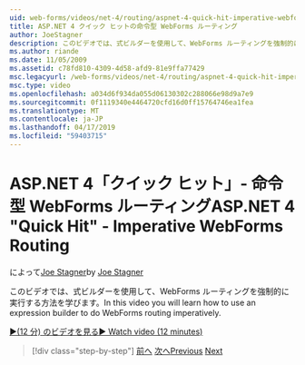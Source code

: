 ```yaml
---
uid: web-forms/videos/net-4/routing/aspnet-4-quick-hit-imperative-webforms-routing
title: ASP.NET 4 クイック ヒットの命令型 WebForms ルーティング
author: JoeStagner
description: このビデオでは、式ビルダーを使用して、WebForms ルーティングを強制的に実行する方法を学びます。
ms.author: riande
ms.date: 11/05/2009
ms.assetid: c78fd810-4309-4d58-afd9-81e9ffa77429
msc.legacyurl: /web-forms/videos/net-4/routing/aspnet-4-quick-hit-imperative-webforms-routing
msc.type: video
ms.openlocfilehash: a034d6f934da055d06130302c288066e98d9a7e9
ms.sourcegitcommit: 0f1119340e4464720cfd16d0ff15764746ea1fea
ms.translationtype: MT
ms.contentlocale: ja-JP
ms.lasthandoff: 04/17/2019
ms.locfileid: "59403715"
---
```

# <a name="aspnet-4-quick-hit---imperative-webforms-routing"></a><span data-ttu-id="3be12-103">ASP.NET 4「クイック ヒット」- 命令型 WebForms ルーティング</span><span class="sxs-lookup"><span data-stu-id="3be12-103">ASP.NET 4 "Quick Hit" - Imperative WebForms Routing</span></span>

<span data-ttu-id="3be12-104">によって[Joe Stagner](https://github.com/JoeStagner)</span><span class="sxs-lookup"><span data-stu-id="3be12-104">by [Joe Stagner](https://github.com/JoeStagner)</span></span>

<span data-ttu-id="3be12-105">このビデオでは、式ビルダーを使用して、WebForms ルーティングを強制的に実行する方法を学びます。</span><span class="sxs-lookup"><span data-stu-id="3be12-105">In this video you will learn how to use an expression builder to do WebForms routing imperatively.</span></span> 

[<span data-ttu-id="3be12-106">&#9654;(12 分) のビデオを見る</span><span class="sxs-lookup"><span data-stu-id="3be12-106">&#9654; Watch video (12 minutes)</span></span>](https://channel9.msdn.com/Blogs/ASP-NET-Site-Videos/aspnet-4-quick-hit-imperative-webforms-routing)

> [!div class="step-by-step"]
> <span data-ttu-id="3be12-107">[前へ](aspnet-4-quick-hit-permanent-redirect.md)
> [次へ](aspnet-4-quick-hit-declarative-webforms-routing.md)</span><span class="sxs-lookup"><span data-stu-id="3be12-107">[Previous](aspnet-4-quick-hit-permanent-redirect.md)
[Next](aspnet-4-quick-hit-declarative-webforms-routing.md)</span></span>

